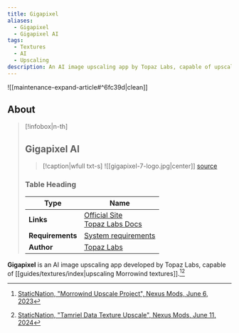 ```yaml
---
title: Gigapixel
aliases:
  - Gigapixel
  - Gigapixel AI
tags:
  - Textures
  - AI
  - Upscaling
description: An AI image upscaling app by Topaz Labs, capable of upscaling Morrowind textures.
---
```


![[maintenance-expand-article#^6fc39d|clean]]

## About

> [!infobox|n-th]
> 
> ## Gigapixel AI
> 
> > [!caption|wfull txt-s]
> > ![[gigapixel-7-logo.jpg|center]]
> > [source](https://cdn.prod.website-files.com/6005fac27a49a9cd477afb63/662078e2f9fb43094b64e271_opengraph-gigapixel.jpg)
> 
> ### Table Heading
> 
> | Type | Name |
> | --- | --- |
> | **Links** | [Official Site](https://www.topazlabs.com/gigapixel)<br>[Topaz Labs Docs](https://docs.topazlabs.com/) |
> | **Requirements** | [System requirements](https://docs.topazlabs.com/gigapixel-ai/system-requirements) |
> | **Author** | [Topaz Labs](https://www.topazlabs.com/) |

**Gigapixel** is an AI image upscaling app developed by Topaz Labs, capable of [[guides/textures/index|upscaling Morrowind textures]].[^1][^2]

[^1]: [StaticNation, "Morrowind Upscale Project", Nexus Mods, June 6, 2023](https://www.nexusmods.com/morrowind/mods/53032)
[^2]: [StaticNation, "Tamriel Data Texture Upscale", Nexus Mods, June 11, 2024](https://www.nexusmods.com/morrowind/mods/54947)
